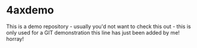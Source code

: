 # 4axdemo
This is a demo repository - usually you'd not want to check this out - this is only used for a GIT demonstration
this line has just been added by me! horray!
